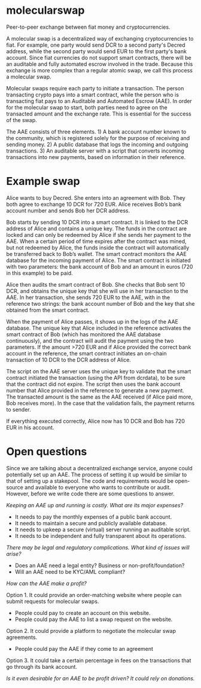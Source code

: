 # molecularswap
Peer-to-peer exchange between fiat money and cryptocurrencies.

A molecular swap is a decentralized way of exchanging cryptocurrencies to fiat. For example, one party would send DCR to a second party's Decred address, while the second party would send EUR to the first party's bank account. Since fiat currencies do not support smart contracts, there will be an auditable and fully automated escrow involved in the trade. Because this exchange is more complex than a regular atomic swap, we call this process a molecular swap.

Molecular swaps require each party to initiate a transaction. The person transacting crypto pays into a smart contract, while the person who is transacting fiat pays to an Auditable and Automated Escrow (AAE). In order for the molecular swap to start, both parties need to agree on the transacted amount and the exchange rate. This is essential for the success of the swap.

The AAE consists of three elements. 1) A bank account number known to the community, which is registered solely for the purpose of receiving and sending money. 2) A public database that logs the incoming and outgoing transactions. 3) An auditable server with a script that converts incoming transactions into new payments, based on information in their reference.

# Example swap
Alice wants to buy Decred. She enters into an agreement with Bob. They both agree to exchange 10 DCR for 720 EUR. Alice receives Bob’s bank account number and sends Bob her DCR address. 

Bob starts by sending 10 DCR into a smart contract. It is linked to the DCR address of Alice and contains a unique key. The funds in the contract are locked and can only be redeemed by Alice if she sends her payment to the AAE. When a certain period of time expires after the contract was mined, but not redeemed by Alice, the funds inside the contract will automatically be transferred back to Bob’s wallet. The smart contract monitors the AAE database for the incoming payment of Alice. The smart contract is initiated with two parameters: the bank account of Bob and an amount in euros (720 in this example) to be paid.

Alice then audits the smart contract of Bob. She checks that Bob sent 10 DCR, and obtains the unique key that she will use in her transaction to the AAE. In her transaction, she sends 720 EUR to the AAE, with in the reference two strings: the bank account number of Bob and the key that she obtained from the smart contract. 

When the payment of Alice passes, it shows up in the logs of the AAE database. The unique key that Alice included in the reference activates the smart contract of Bob (which has monitored the AAE database continuously), and the contract will audit the payment using the two parameters. If the amount >720 EUR and if Alice provided the correct bank account in the reference, the smart contract initiates an on-chain transaction of 10 DCR to the DCR address of Alice.

The script on the AAE server uses the unique key to validate that the smart contract initiated the transaction (using the API from dcrdata), to be sure that the contract did not expire. The script then uses the bank account number that Alice provided in the reference to generate a new payment. The transacted amount is the same as the AAE received (if Alice paid more, Bob receives more). In the case that the validation fails, the payment returns to sender.

If everything executed correctly, Alice now has 10 DCR and Bob has 720 EUR in his account. 

# Open questions
Since we are talking about a decentralized exchange service, anyone could potentially set up an AAE. The process of setting it up would be similar to that of setting up a stakepool. The code and requirements would be open-source and available to everyone who wants to contribute or audit. However, before we write code there are some questions to answer.


*Keeping an AAE up and running is costly. What are its major expenses?*
* It needs to pay the monthly expenses of a public bank account.
* It needs to maintain a secure and publicly available database. 
* It needs to upkeep a secure (virtual) server running an auditable script.
* It needs to be independent and fully transparent about its operations. 


*There may be legal and regulatory complications. What kind of issues will arise?*
* Does an AAE need a legal entity? Business or non-profit/foundation? 
* Will an AAE need to be KYC/AML compliant?


*How can the AAE make a profit?* 

Option 1. It could provide an order-matching website where people can submit requests for molecular swaps. 
* People could pay to create an account on this website.
* People could pay the AAE to list a swap request on the website.

Option 2. It could provide a platform to negotiate the molecular swap agreements. 
* People could pay the AAE if they come to an agreement

Option 3. It could take a certain percentage in fees on the transactions that go through its bank account.


*Is it even desirable for an AAE to be profit driven? It could rely on donations.*
